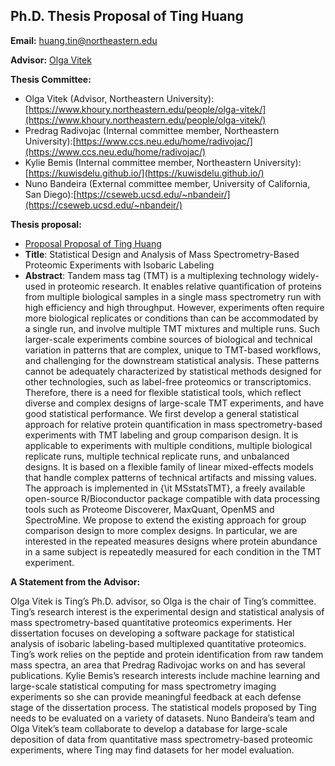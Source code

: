 ## Ph.D. Thesis Proposal of Ting Huang

**Email:** huang.tin@northeastern.edu

**Advisor:** [Olga Vitek](https://www.khoury.northeastern.edu/people/olga-vitek/)  

**Thesis Committee:** 
- Olga Vitek (Advisor, Northeastern University): [https://www.khoury.northeastern.edu/people/olga-vitek/](https://www.khoury.northeastern.edu/people/olga-vitek/)
- Predrag Radivojac (Internal committee member, Northeastern University):[https://www.ccs.neu.edu/home/radivojac/](https://www.ccs.neu.edu/home/radivojac/)
- Kylie Bemis (Internal committee member, Northeastern University):[https://kuwisdelu.github.io/](https://kuwisdelu.github.io/)
- Nuno Bandeira (External committee member, University of California, San Diego):[https://cseweb.ucsd.edu/~nbandeir/](https://cseweb.ucsd.edu/~nbandeir/)

**Thesis proposal:** 
- [Proposal Proposal of Ting Huang](Ting-thesis-proposal.pdf)
- **Title**: Statistical Design and Analysis of Mass Spectrometry-Based Proteomic Experiments with Isobaric Labeling
- **Abstract**: Tandem mass tag (TMT)  is a multiplexing technology widely-used in proteomic research. It enables relative quantification of proteins from multiple biological samples in a single mass spectrometry run with high efficiency and high throughput. However, experiments often require more biological replicates or conditions than can be accommodated by a single run, and involve multiple TMT mixtures and multiple runs. Such larger-scale experiments combine sources of biological and technical variation in patterns that are complex, unique to TMT-based workflows, and challenging for the downstream statistical analysis. These patterns cannot be adequately characterized by statistical methods designed for other technologies, such as label-free proteomics or transcriptomics. Therefore, there is a need for flexible statistical tools, which reflect diverse and complex designs of large-scale TMT experiments, and have good statistical performance. We first develop a general statistical approach for relative protein quantification in mass spectrometry-based experiments with TMT labeling and group comparison design. It is applicable to experiments with multiple conditions, multiple biological replicate runs, multiple technical replicate runs, and unbalanced designs. It is based on a flexible family of linear mixed-effects models that handle complex patterns of technical artifacts and missing values. The approach is implemented in {\it MSstatsTMT}, a freely available open-source R/Bioconductor package compatible with data processing tools such as Proteome Discoverer, MaxQuant, OpenMS and SpectroMine. We propose to extend the existing approach for group comparison design to more complex designs. In particular, we are interested in the repeated measures designs where protein abundance in a same subject is repeatedly measured for each condition in the TMT experiment. 

**A Statement from the Advisor:**  

Olga Vitek is Ting’s Ph.D. advisor, so Olga is the chair of Ting’s committee. Ting’s research interest is the experimental design and statistical analysis of mass spectrometry-based quantitative proteomics experiments. Her dissertation focuses on developing a software package for statistical analysis of isobaric labeling-based multiplexed quantitative proteomics. Ting’s work relies on the peptide and protein identification from raw tandem mass spectra, an area that Predrag Radivojac works on and has several publications. Kylie Bemis’s research interests include machine learning and large-scale statistical computing for mass spectrometry imaging experiments so she can provide meaningful feedback at each defense stage of the dissertation process. The statistical models proposed by Ting needs to be evaluated on a variety of datasets. Nuno Bandeira’s team and Olga Vitek’s team collaborate to develop a database for large-scale deposition of data from quantitative mass spectrometry-based proteomic experiments, where Ting may find datasets for her model evaluation.
